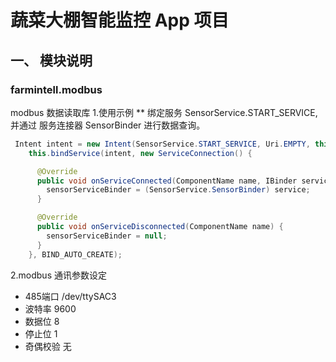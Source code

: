蔬菜大棚智能监控 App 项目
==========================

## 一、 模块说明

### farmintell.modbus
 modbus 数据读取库
 1.使用示例
** 绑定服务 SensorService.START_SERVICE,并通过 服务连接器 SensorBinder 进行数据查询。
```java
 Intent intent = new Intent(SensorService.START_SERVICE, Uri.EMPTY, this, SensorService.class);
    this.bindService(intent, new ServiceConnection() {

      @Override
      public void onServiceConnected(ComponentName name, IBinder service) {
        sensorServiceBinder = (SensorService.SensorBinder) service;
      }

      @Override
      public void onServiceDisconnected(ComponentName name) {
        sensorServiceBinder = null;
      }
    }, BIND_AUTO_CREATE);
```

2.modbus 通讯参数设定

 - 485端口 /dev/ttySAC3
 - 波特率  9600
 - 数据位  8
 - 停止位  1
 - 奇偶校验 无


